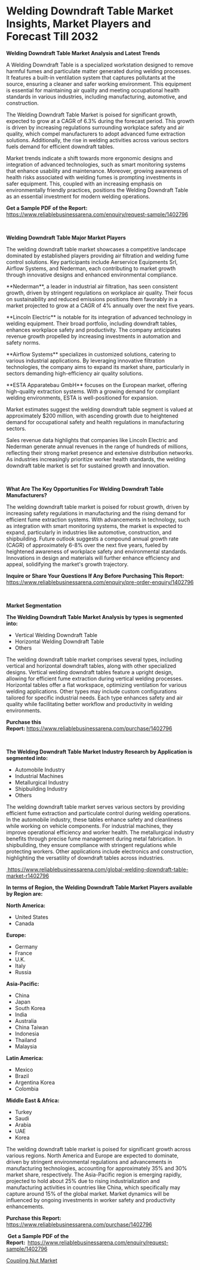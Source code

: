 <p><h1>Welding Downdraft Table Market Insights, Market Players and Forecast Till 2032</h1></p><p><strong>Welding Downdraft Table Market Analysis and Latest Trends</strong></p>
<p><p>A Welding Downdraft Table is a specialized workstation designed to remove harmful fumes and particulate matter generated during welding processes. It features a built-in ventilation system that captures pollutants at the source, ensuring a cleaner and safer working environment. This equipment is essential for maintaining air quality and meeting occupational health standards in various industries, including manufacturing, automotive, and construction.</p><p>The Welding Downdraft Table Market is poised for significant growth, expected to grow at a CAGR of 6.3% during the forecast period. This growth is driven by increasing regulations surrounding workplace safety and air quality, which compel manufacturers to adopt advanced fume extraction solutions. Additionally, the rise in welding activities across various sectors fuels demand for efficient downdraft tables. </p><p>Market trends indicate a shift towards more ergonomic designs and integration of advanced technologies, such as smart monitoring systems that enhance usability and maintenance. Moreover, growing awareness of health risks associated with welding fumes is prompting investments in safer equipment. This, coupled with an increasing emphasis on environmentally friendly practices, positions the Welding Downdraft Table as an essential investment for modern welding operations.</p></p>
<p><strong>Get a Sample PDF of the Report:&nbsp;</strong> <a href="https://www.reliablebusinessarena.com/enquiry/request-sample/1402796?utm_campaign=1943&utm_medium=2&utm_source=Github&utm_content=ia&utm_term=12012025&utm_id=welding-downdraft-table">https://www.reliablebusinessarena.com/enquiry/request-sample/1402796</a></p>
<p>&nbsp;</p>
<p><strong>Welding Downdraft Table Major Market Players</strong></p>
<p><p>The welding downdraft table market showcases a competitive landscape dominated by established players providing air filtration and welding fume control solutions. Key participants include Aerservice Equipments Srl, Airflow Systems, and Nederman, each contributing to market growth through innovative designs and enhanced environmental compliance. </p><p>**Nederman**, a leader in industrial air filtration, has seen consistent growth, driven by stringent regulations on workplace air quality. Their focus on sustainability and reduced emissions positions them favorably in a market projected to grow at a CAGR of 4% annually over the next five years.</p><p>**Lincoln Electric** is notable for its integration of advanced technology in welding equipment. Their broad portfolio, including downdraft tables, enhances workplace safety and productivity. The company anticipates revenue growth propelled by increasing investments in automation and safety norms.</p><p>**Airflow Systems** specializes in customized solutions, catering to various industrial applications. By leveraging innovative filtration technologies, the company aims to expand its market share, particularly in sectors demanding high-efficiency air quality solutions.</p><p>**ESTA Apparatebau GmbH** focuses on the European market, offering high-quality extraction systems. With a growing demand for compliant welding environments, ESTA is well-positioned for expansion.</p><p>Market estimates suggest the welding downdraft table segment is valued at approximately $200 million, with ascending growth due to heightened demand for occupational safety and health regulations in manufacturing sectors. </p><p>Sales revenue data highlights that companies like Lincoln Electric and Nederman generate annual revenues in the range of hundreds of millions, reflecting their strong market presence and extensive distribution networks. As industries increasingly prioritize worker health standards, the welding downdraft table market is set for sustained growth and innovation.</p></p>
<p>&nbsp;</p>
<p><strong>What Are The Key Opportunities For Welding Downdraft Table Manufacturers?</strong></p>
<p><p>The welding downdraft table market is poised for robust growth, driven by increasing safety regulations in manufacturing and the rising demand for efficient fume extraction systems. With advancements in technology, such as integration with smart monitoring systems, the market is expected to expand, particularly in industries like automotive, construction, and shipbuilding. Future outlook suggests a compound annual growth rate (CAGR) of approximately 6-8% over the next five years, fueled by heightened awareness of workplace safety and environmental standards. Innovations in design and materials will further enhance efficiency and appeal, solidifying the market's growth trajectory.</p></p>
<p><strong>Inquire or Share Your Questions If Any Before Purchasing This Report:</strong> <a href="https://www.reliablebusinessarena.com/enquiry/pre-order-enquiry/1402796?utm_campaign=1943&utm_medium=2&utm_source=Github&utm_content=ia&utm_term=12012025&utm_id=welding-downdraft-table">https://www.reliablebusinessarena.com/enquiry/pre-order-enquiry/1402796</a></p>
<p>&nbsp;</p>
<p><strong>Market Segmentation</strong></p>
<p><strong>The Welding Downdraft Table Market Analysis by types is segmented into:</strong></p>
<p><ul><li>Vertical Welding Downdraft Table</li><li>Horizontal Welding Downdraft Table</li><li>Others</li></ul></p>
<p><p>The welding downdraft table market comprises several types, including vertical and horizontal downdraft tables, along with other specialized designs. Vertical welding downdraft tables feature a upright design, allowing for efficient fume extraction during vertical welding processes. Horizontal tables offer a flat workspace, optimizing ventilation for various welding applications. Other types may include custom configurations tailored for specific industrial needs. Each type enhances safety and air quality while facilitating better workflow and productivity in welding environments.</p></p>
<p><strong>Purchase this Report:&nbsp;</strong><a href="https://www.reliablebusinessarena.com/purchase/1402796?utm_campaign=1943&utm_medium=2&utm_source=Github&utm_content=ia&utm_term=12012025&utm_id=welding-downdraft-table">https://www.reliablebusinessarena.com/purchase/1402796</a></p>
<p>&nbsp;</p>
<p><strong>The Welding Downdraft Table Market Industry Research by Application is segmented into:</strong></p>
<p><ul><li>Automobile Industry</li><li>Industrial Machines</li><li>Metallurgical Industry</li><li>Shipbuilding Industry</li><li>Others</li></ul></p>
<p><p>The welding downdraft table market serves various sectors by providing efficient fume extraction and particulate control during welding operations. In the automobile industry, these tables enhance safety and cleanliness while working on vehicle components. For industrial machines, they improve operational efficiency and worker health. The metallurgical industry benefits through precise fume management during metal fabrication. In shipbuilding, they ensure compliance with stringent regulations while protecting workers. Other applications include electronics and construction, highlighting the versatility of downdraft tables across industries.</p></p>
<p><a href="https://www.reliablebusinessarena.com/global-welding-downdraft-table-market-r1402796?utm_campaign=1943&utm_medium=2&utm_source=Github&utm_content=ia&utm_term=12012025&utm_id=welding-downdraft-table">&nbsp;https://www.reliablebusinessarena.com/global-welding-downdraft-table-market-r1402796</a></p>
<p><strong>In terms of Region, the Welding Downdraft Table Market Players available by Region are:</strong></p>
<p>
    <p> <strong> North America: </strong>
        <ul>
            <li>United States</li>
            <li>Canada</li>
        </ul>
        </p> 
    <p> <strong> Europe: </strong>
        <ul>
            <li>Germany</li>
            <li>France</li>
            <li>U.K.</li>
            <li>Italy</li>
            <li>Russia</li>
        </ul>
        </p> 
    <p> <strong> Asia-Pacific: </strong>
        <ul>
            <li>China</li>
            <li>Japan</li>
            <li>South Korea</li>
            <li>India</li>
            <li>Australia</li>
            <li>China Taiwan</li>
            <li>Indonesia</li>
            <li>Thailand</li>
            <li>Malaysia</li>
        </ul>
        </p> 
    <p> <strong> Latin America: </strong>
        <ul>
            <li>Mexico</li>
            <li>Brazil</li>
            <li>Argentina Korea</li>
            <li>Colombia</li>
        </ul>
        </p> 
    <p> <strong> Middle East & Africa: </strong>
        <ul>
            <li>Turkey</li>
            <li>Saudi</li>
            <li>Arabia</li>
            <li>UAE</li>
            <li>Korea</li>
        </ul>
    </p>
    </p>
<p><p>The welding downdraft table market is poised for significant growth across various regions. North America and Europe are expected to dominate, driven by stringent environmental regulations and advancements in manufacturing technologies, accounting for approximately 35% and 30% market share, respectively. The Asia-Pacific region is emerging rapidly, projected to hold about 25% due to rising industrialization and manufacturing activities in countries like China, which specifically may capture around 15% of the global market. Market dynamics will be influenced by ongoing investments in worker safety and productivity enhancements.</p></p>
<p><strong>Purchase this Report: </strong><a href="https://www.reliablebusinessarena.com/purchase/1402796?utm_campaign=1943&utm_medium=2&utm_source=Github&utm_content=ia&utm_term=12012025&utm_id=welding-downdraft-table">https://www.reliablebusinessarena.com/purchase/1402796</a></p>
<p>&nbsp;<strong>Get a Sample PDF of the Report:&nbsp;&nbsp;</strong><a href="https://www.reliablebusinessarena.com/enquiry/request-sample/1402796?utm_campaign=1943&utm_medium=2&utm_source=Github&utm_content=ia&utm_term=12012025&utm_id=welding-downdraft-table">https://www.reliablebusinessarena.com/enquiry/request-sample/1402796</a></p>
<p><strong></strong></p>
<p><p><a href="https://github.com/JakirUddin511/Market-Research-Report-List-1/blob/main/coupling-nut-market.md?utm_campaign=1943&utm_medium=2&utm_source=Github&utm_content=ia&utm_term=12012025&utm_id=welding-downdraft-table">Coupling Nut Market</a></p></p>